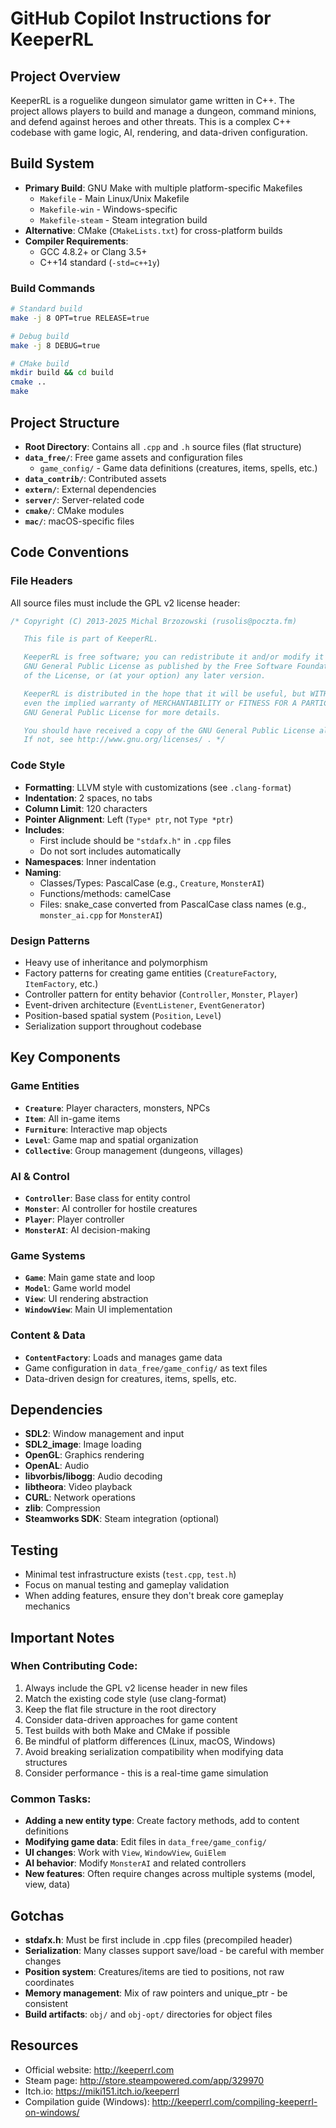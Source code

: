 # GitHub Copilot Instructions for KeeperRL

## Project Overview

KeeperRL is a roguelike dungeon simulator game written in C++. The project allows players to build and manage a dungeon, command minions, and defend against heroes and other threats. This is a complex C++ codebase with game logic, AI, rendering, and data-driven configuration.

## Build System

- **Primary Build**: GNU Make with multiple platform-specific Makefiles
  - `Makefile` - Main Linux/Unix Makefile
  - `Makefile-win` - Windows-specific
  - `Makefile-steam` - Steam integration build
- **Alternative**: CMake (`CMakeLists.txt`) for cross-platform builds
- **Compiler Requirements**: 
  - GCC 4.8.2+ or Clang 3.5+
  - C++14 standard (`-std=c++1y`)

### Build Commands

```bash
# Standard build
make -j 8 OPT=true RELEASE=true

# Debug build
make -j 8 DEBUG=true

# CMake build
mkdir build && cd build
cmake ..
make
```

## Project Structure

- **Root Directory**: Contains all `.cpp` and `.h` source files (flat structure)
- **`data_free/`**: Free game assets and configuration files
  - `game_config/` - Game data definitions (creatures, items, spells, etc.)
- **`data_contrib/`**: Contributed assets
- **`extern/`**: External dependencies
- **`server/`**: Server-related code
- **`cmake/`**: CMake modules
- **`mac/`**: macOS-specific files

## Code Conventions

### File Headers
All source files must include the GPL v2 license header:
```cpp
/* Copyright (C) 2013-2025 Michal Brzozowski (rusolis@poczta.fm)

   This file is part of KeeperRL.

   KeeperRL is free software; you can redistribute it and/or modify it under the terms of the
   GNU General Public License as published by the Free Software Foundation; either version 2
   of the License, or (at your option) any later version.

   KeeperRL is distributed in the hope that it will be useful, but WITHOUT ANY WARRANTY; without
   even the implied warranty of MERCHANTABILITY or FITNESS FOR A PARTICULAR PURPOSE. See the
   GNU General Public License for more details.

   You should have received a copy of the GNU General Public License along with this program.
   If not, see http://www.gnu.org/licenses/ . */
```

### Code Style
- **Formatting**: LLVM style with customizations (see `.clang-format`)
- **Indentation**: 2 spaces, no tabs
- **Column Limit**: 120 characters
- **Pointer Alignment**: Left (`Type* ptr`, not `Type *ptr`)
- **Includes**: 
  - First include should be `"stdafx.h"` in `.cpp` files
  - Do not sort includes automatically
- **Namespaces**: Inner indentation
- **Naming**:
  - Classes/Types: PascalCase (e.g., `Creature`, `MonsterAI`)
  - Functions/methods: camelCase
  - Files: snake_case converted from PascalCase class names (e.g., `monster_ai.cpp` for `MonsterAI`)

### Design Patterns
- Heavy use of inheritance and polymorphism
- Factory patterns for creating game entities (`CreatureFactory`, `ItemFactory`, etc.)
- Controller pattern for entity behavior (`Controller`, `Monster`, `Player`)
- Event-driven architecture (`EventListener`, `EventGenerator`)
- Position-based spatial system (`Position`, `Level`)
- Serialization support throughout codebase

## Key Components

### Game Entities
- **`Creature`**: Player characters, monsters, NPCs
- **`Item`**: All in-game items
- **`Furniture`**: Interactive map objects
- **`Level`**: Game map and spatial organization
- **`Collective`**: Group management (dungeons, villages)

### AI & Control
- **`Controller`**: Base class for entity control
- **`Monster`**: AI controller for hostile creatures
- **`Player`**: Player controller
- **`MonsterAI`**: AI decision-making

### Game Systems
- **`Game`**: Main game state and loop
- **`Model`**: Game world model
- **`View`**: UI rendering abstraction
- **`WindowView`**: Main UI implementation

### Content & Data
- **`ContentFactory`**: Loads and manages game data
- Game configuration in `data_free/game_config/` as text files
- Data-driven design for creatures, items, spells, etc.

## Dependencies

- **SDL2**: Window management and input
- **SDL2_image**: Image loading
- **OpenGL**: Graphics rendering
- **OpenAL**: Audio
- **libvorbis/libogg**: Audio decoding
- **libtheora**: Video playback
- **CURL**: Network operations
- **zlib**: Compression
- **Steamworks SDK**: Steam integration (optional)

## Testing

- Minimal test infrastructure exists (`test.cpp`, `test.h`)
- Focus on manual testing and gameplay validation
- When adding features, ensure they don't break core gameplay mechanics

## Important Notes

### When Contributing Code:
1. Always include the GPL v2 license header in new files
2. Match the existing code style (use clang-format)
3. Keep the flat file structure in the root directory
4. Consider data-driven approaches for game content
5. Test builds with both Make and CMake if possible
6. Be mindful of platform differences (Linux, macOS, Windows)
7. Avoid breaking serialization compatibility when modifying data structures
8. Consider performance - this is a real-time game simulation

### Common Tasks:
- **Adding a new entity type**: Create factory methods, add to content definitions
- **Modifying game data**: Edit files in `data_free/game_config/`
- **UI changes**: Work with `View`, `WindowView`, `GuiElem`
- **AI behavior**: Modify `MonsterAI` and related controllers
- **New features**: Often require changes across multiple systems (model, view, data)

## Gotchas

- **stdafx.h**: Must be first include in .cpp files (precompiled header)
- **Serialization**: Many classes support save/load - be careful with member changes
- **Position system**: Creatures/items are tied to positions, not raw coordinates
- **Memory management**: Mix of raw pointers and unique_ptr - be consistent
- **Build artifacts**: `obj/` and `obj-opt/` directories for object files

## Resources

- Official website: http://keeperrl.com
- Steam page: http://store.steampowered.com/app/329970
- Itch.io: https://miki151.itch.io/keeperrl
- Compilation guide (Windows): http://keeperrl.com/compiling-keeperrl-on-windows/
